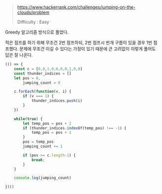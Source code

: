 > https://www.hackerrank.com/challenges/jumping-on-the-clouds/problem
>
> Difficulty : Easy



Greedy 알고리즘 방식으로 풀었다.

적은 점프를 하기 위해 무조건 2번 점프하되, 2번 점프시 번개 구름이 있을 경우 1번 점프했다. 문제에 무조건 이길 수 있다는 가정이 있기 때문에 큰 고려없이 이렇게 풀어도 답은 잘 나온다.

```javascript
(() => {
    const c = [0,0,1,0,0,0,0,1,0,0]
    const thunder_indices = []
    let pos = 0,
        jumping_count = 0

    c.forEach(function(v, i) {
        if (v === 1) {
            thunder_indices.push(i)
        }
    })

    while(true) {        
        let temp_pos = pos + 2
        if (thunder_indices.indexOf(temp_pos) !== -1) {
            temp_pos = pos + 1
        }
        pos = temp_pos
        jumping_count += 1

        if (pos >= c.length-1) {
            break;
        }
    }

    console.log(jumping_count)

})()
```

